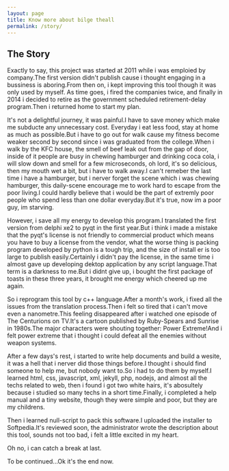 ```yaml
---
layout: page
title: Know more about bilge theall
permalink: /story/
---
```


## The Story

Exactly to say, this project was started at 2011 while i was emploied by company.The first version didn't publish cause i thought engaging in a bussiness is aboring.From then on, i kept improving this tool though it was only used by myself.
As time goes, i fired the companies twice, and finally in 2014 i decided to retire as the government scheduled retirement-delay program.Then i returned home to start my plan.

It's not a delightful journey, it was painful.I have to save money which make me subducte any unnecessary cost.
Everyday i eat less food, stay at home as much as possible.But i have to go out for walk cause my fitness become weaker second by second since i was graduated from the college.When i walk by the KFC house, the smell of beef leak out from the gap of door, inside of it people are busy in chewing hamburger and drinking coca cola, i will slow down and smell for a few microseconds, oh lord, it's so delicious, then my mouth wet a bit, but i have to walk away.I can't remeber the last time i have a hamburger, but i nerver forget the scene which i was chewing hamburger, this daily-scene encourage me to work hard to escape from the poor living.I could hardly believe that i would be the part of extremly poor people who spend less than one dollar everyday.But it's true, now im a poor guy, im starving.

However, i save all my energy to develop this program.I translated the first version from delphi xe2 to pyqt in the first year.But i think i made a mistake that the pyqt's license is not friendly to commercial product which means you have to buy a license from the vendor, what the worse thing is packing program developed by python is a tough trip, and the size of install er is too large to publish easily.Certainly i didn't pay the license, in the same time i almost gave up developing dektop application by any script language.That term is a darkness to me.But i didnt give up, i bought the first package of toasts in these three years, it brought me energy which cheered up me again.

So i reprogram this tool by c++ language.After a month's work, i fixed all the issues from the translation process.Then i felt so tired that i can't move even a nanometre.This feeling disappeared after i watched one episode of The Centurions on TV.It's a cartoon published by Ruby-Spears and Sunrise in 1980s.The major characters were shouting together: Power Extreme!And i felt power extreme that i thought i could defeat all the enemies without weapon systems.

After a few days's rest, i started to write help documents and build a wesite, it was a hell that i nerver did those things before.I thought i should find someone to help me, but nobody want to.So i had to do them by myself.I learned  html, css, javascript, xml, jekyll, php, nodejs, and almost all the techs related to web, then i found i got two white hairs, it's abosultely because i studied so many techs in a short time.Finally, i completed a help manual and a tiny website, though they were simple and poor, but they are my childrens.

Then i learned null-script to pack this software.I uploaded the installer to Softpedia.It's reviewed soon, the administrator wrote the description about this tool, sounds not too bad, i felt a little excited in my heart.

Oh no, i can catch a break at last.

To be continued...Ok it's the end now.
